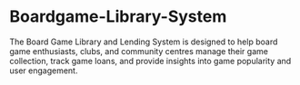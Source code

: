 # Boardgame-Library-System
The Board Game Library and Lending System is designed to help board game enthusiasts, clubs, and community centres manage their game collection, track game loans, and provide insights into game popularity and user engagement.
